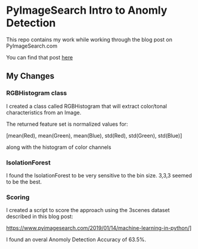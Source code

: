 # PyImageSearch Intro to Anomly Detection

This repo contains my work while working through the blog post on PyImageSearch.com

You can find that post [here](https://www.pyimagesearch.com/2020/01/20/intro-to-anomaly-detection-with-opencv-computer-vision-and-scikit-learn/)


## My Changes

### RGBHistogram class

I created a class called RGBHistogram that will extract color/tonal characteristics from an Image.

The returned feature set is normalized values for:

[mean(Red), mean(Green), mean(Blue), std(Red), std(Green), std(Blue)]

along with the histogram of color channels 

### IsolationForest

I found the IsolationForest to be very sensitive to the bin size.  3,3,3 seemed to be the best.

### Scoring

I created a script to score the approach using the 3scenes dataset described in this blog post:

https://www.pyimagesearch.com/2019/01/14/machine-learning-in-python/]

I found an overal Anomoly Detection Accuracy of 63.5%.



